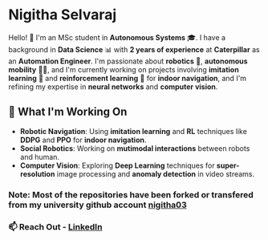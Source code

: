 # Nigitha Selvaraj 

Hello! 👋 I'm an MSc student in **Autonomous Systems** 🎓. I have a background in **Data Science** 📊 with **2 years of experience** at **Caterpillar** as an **Automation Engineer**. I'm passionate about **robotics** 🤖, **autonomous mobility** 🚗💨, and I'm currently working on projects involving **imitation learning** 🤖 and **reinforcement learning** 🧠 for **indoor navigation**, and I'm refining my expertise in **neural networks** and **computer vision**.

## 🚀 What I'm Working On
- **Robotic Navigation**: Using **imitation learning** and **RL** techniques like **DDPG** and **PPO** for **indoor navigation**.
- **Social Robotics**: Working on **mutimodal interactions** between robots and human.
- **Computer Vision**: Exploring **Deep Learning** techniques for **super-resolution** image processing and **anomaly detection** in video streams.

### Note: Most of the repositories have been forked or transfered from my university github account [nigitha03](https://github.com/nigitha03)

### 📫 Reach Out - [LinkedIn](https://www.linkedin.com/in/nigitha-s-8b7023194/)
 
